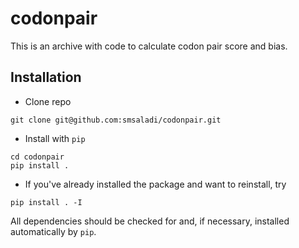 codonpair
=========

This is an archive with code to calculate codon pair score and bias.

## Installation

* Clone repo

```shell
git clone git@github.com:smsaladi/codonpair.git
```

* Install with `pip`

```shell
cd codonpair
pip install .
```

* If you've already installed the package and want to reinstall, try

```shell
pip install . -I
```

All dependencies should be checked for and, if necessary, installed
automatically by `pip`.
